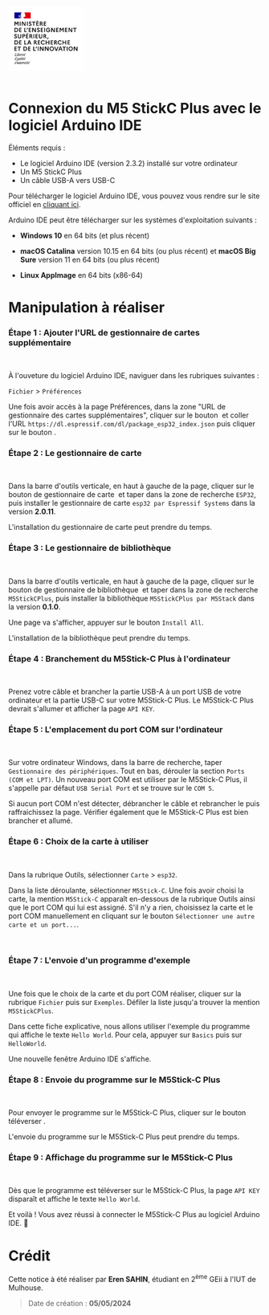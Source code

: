 <img title="" src="https://github.com/ErenS61/SAE4-BRAS-ROBOT-M5STACK/blob/main/Images/Logo_enseignement_sup.png" alt="" width="152">&nbsp;&nbsp;&nbsp;&nbsp;&nbsp;&nbsp;&nbsp;&nbsp;&nbsp;&nbsp;&nbsp;&nbsp;&nbsp;&nbsp;&nbsp;&nbsp;&nbsp;&nbsp;&nbsp;&nbsp;&nbsp;&nbsp;&nbsp;&nbsp;&nbsp;&nbsp;&nbsp;&nbsp;&nbsp;&nbsp;&nbsp;&nbsp;&nbsp;&nbsp;&nbsp;&nbsp;&nbsp;&nbsp;&nbsp;&nbsp;&nbsp;&nbsp;&nbsp;&nbsp;&nbsp;&nbsp;&nbsp;&nbsp;&nbsp;&nbsp;&nbsp;&nbsp;&nbsp;&nbsp;&nbsp;&nbsp;&nbsp;&nbsp;&nbsp;&nbsp;&nbsp;&nbsp;&nbsp;&nbsp;&nbsp;&nbsp;&nbsp;&nbsp;&nbsp;&nbsp;&nbsp;&nbsp;&nbsp;&nbsp;&nbsp;&nbsp;&nbsp;&nbsp;&nbsp;&nbsp;&nbsp;&nbsp;&nbsp;&nbsp;&nbsp;&nbsp;&nbsp;&nbsp;&nbsp;&nbsp;&nbsp;&nbsp;&nbsp;&nbsp;&nbsp;&nbsp;&nbsp;&nbsp;&nbsp;&nbsp;&nbsp;&nbsp;&nbsp;&nbsp;&nbsp;&nbsp;&nbsp;&nbsp;&nbsp;&nbsp;&nbsp;&nbsp;&nbsp;&nbsp;&nbsp;&nbsp;&nbsp;&nbsp;&nbsp;&nbsp;<img title="" src="https://github.com/ErenS61/SAE4-BRAS-ROBOT-M5STACK/blob/main/Images/Logo_Universit%C3%A9_de_Haute-Alsace_-_UHA.png" alt="" width="330">

# Connexion du M5 StickC Plus avec le logiciel Arduino IDE

Éléments requis :

- Le logiciel Arduino IDE (version 2.3.2) installé sur votre ordinateur
- Un M5 StickC Plus
- Un câble USB-A vers  USB-C



Pour télécharger le logiciel Arduino IDE, vous pouvez vous rendre sur le site officiel en [cliquant ici](https://www.arduino.cc/en/software).



Arduino IDE peut être télécharger sur les systèmes d'exploitation suivants :

- **Windows 10** en 64 bits (et plus récent)

- **macOS Catalina** version 10.15 en 64 bits (ou plus récent) et **macOS Big Sure** version 11 en 64 bits (ou plus récent)

- **Linux AppImage** en 64 bits (x86-64)



# Manipulation à réaliser



### Étape 1 : Ajouter l'URL de gestionnaire de cartes supplémentaire

<img title="" src="file:///C:/Users/erens/Downloads/VID0.gif" alt="" data-align="center">

À l'ouveture du logiciel Arduino IDE, naviguer dans les rubriques suivantes :

 `Fichier` > `Préférences` 

Une fois avoir accès à la page Préférences, dans la zone "URL de gestionnaire des cartes supplémentaires", cliquer sur le bouton <img title="" src="file:///C:/Users/erens/Downloads/CAP2.png" alt="" data-align="inline" width="50"> et coller l'URL `https://dl.espressif.com/dl/package_esp32_index.json` puis cliquer sur le bouton <img src="file:///C:/Users/erens/Downloads/CAP3.png" title="" alt="" width="59">.

### Étape 2 : Le gestionnaire de carte

<img title="" src="file:///C:/Users/erens/Downloads/VID1.gif" alt="" data-align="center">

Dans la barre d'outils verticale, en haut à gauche de la page, cliquer sur le bouton de gestionnaire de carte <img src="file:///C:/Users/erens/Downloads/CAP4.png" title="" alt="" width="50"> et taper dans la zone de recherche `ESP32`, puis installer le gestionnaire de carte `esp32 par Espressif Systems` dans la version **2.0.11**.

L'installation du gestionnaire de carte peut prendre du temps.

### Étape 3 : Le gestionnaire de bibliothèque

<img title="" src="file:///C:/Users/erens/Downloads/VID2.gif" alt="" data-align="center">

Dans la barre d'outils verticale, en haut à gauche de la page, cliquer sur le bouton de gestionnaire de bibliothèque <img title="" src="file:///C:/Users/erens/Downloads/CAP5.png" alt="" width="50">  et taper dans la zone de recherche `M5StickCPlus`, puis installer la bibliothèque `M5StickCPlus par M5Stack` dans la version **0.1.0**.

Une page va s'afficher, appuyer sur le bouton `Install All`.

L'installation de la bibliothèque peut prendre du temps.



### Étape 4 : Branchement du M5Stick-C Plus à l'ordinateur

<img title="" src="file:///C:/Users/erens/Downloads/PHOTO1.JPEG" alt="" width="458" data-align="center">

Prenez votre câble et brancher la partie USB-A à un port USB de votre ordinateur et la partie USB-C sur votre M5Stick-C Plus. Le M5Stick-C Plus devrait s'allumer et afficher la page `API KEY`.



### Étape 5 : L'emplacement du port COM sur l'ordinateur

<img src="file:///C:/Users/erens/Downloads/VID4.gif" title="" alt="" data-align="center">

Sur votre ordinateur Windows, dans la barre de recherche, taper `Gestionnaire des périphériques`. Tout en bas, dérouler la section `Ports (COM et LPT)`. Un nouveau port COM est utiliser par le M5Stick-C Plus, il s'appelle par défaut `USB Serial Port` et se trouve sur le `COM 5`.

Si aucun port COM n'est détecter, débrancher le câble et rebrancher le puis raffraichissez la page. Vérifier également que le M5Stick-C Plus est bien brancher et allumé.



### Étape 6 : Choix de la carte à utiliser

<img title="" src="file:///C:/Users/erens/Downloads/VID3.gif" alt="" data-align="center">

Dans la rubrique Outils, sélectionner `Carte` > `esp32`.

Dans la liste déroulante, sélectionner `M5Stick-C`. Une fois avoir choisi la carte, la mention `M5Stick-C` apparaît en-dessous de la rubrique Outils ainsi que le port COM qui lui est assigné. S'il n'y a rien, choisissez la carte et le port COM manuellement en cliquant sur le bouton `Sélectionner une autre carte et un port...`.



<img src="file:///C:/Users/erens/Downloads/CAP1.png" title="" alt="" data-align="center">



### Étape 7 : L'envoie d'un programme d'exemple

<img title="" src="file:///C:/Users/erens/Downloads/VID5.gif" alt="" data-align="center">

Une fois que le choix de la carte et du port COM réaliser, cliquer sur la rubrique `Fichier` puis sur `Exemples`. Défiler la liste jusqu'a trouver la mention `M5StickCPlus`.

Dans cette fiche explicative, nous allons utiliser l'exemple du programme qui affiche le texte `Hello World`. Pour cela, appuyer sur `Basics` puis sur `HelloWorld`.

Une nouvelle fenêtre Arduino IDE s'affiche.



### Étape 8 : Envoie du programme sur le M5Stick-C Plus

<img title="" src="file:///C:/Users/erens/Downloads/VID6.gif" alt="" data-align="center">

Pour envoyer le programme sur le M5Stick-C Plus, cliquer sur le bouton téléverser <img title="" src="file:///C:/Users/erens/Downloads/CAP6.png" alt="" width="50">.

L'envoie du programme sur le M5Stick-C Plus peut prendre du temps.

### Étape 9 : Affichage du programme sur le M5Stick-C Plus

<img title="" src="file:///C:/Users/erens/Downloads/HELLO WORLD.gif" alt="" data-align="center">

Dès que le programme est téléverser sur le M5Stick-C Plus, la page `API KEY` disparaît et affiche le texte `Hello World`.



Et voilà ! Vous avez réussi à connecter le M5Stick-C Plus au logiciel Arduino IDE. 🎉



# Crédit

Cette notice à été réaliser par **Eren SAHIN**, étudiant en 2<sup>ème</sup> GEii à l'IUT de Mulhouse.



> Date de création : **05/05/2024**
